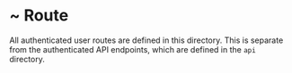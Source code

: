 # ~ Route

All authenticated user routes are defined in this directory. This is separate from the authenticated API endpoints, which are defined in the `api` directory.